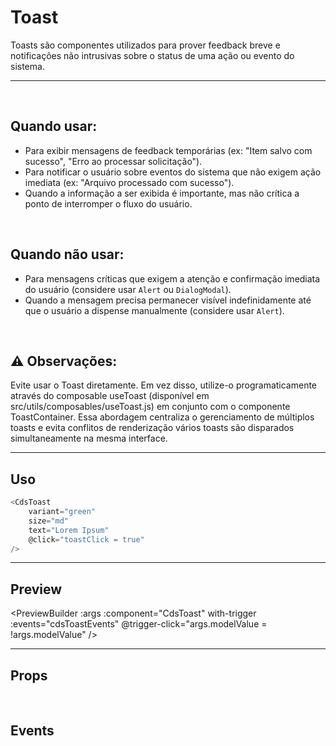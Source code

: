 # Toast

Toasts são componentes utilizados para prover feedback breve e notificações não intrusivas sobre o status de uma ação ou evento do sistema.

---
<br>

## Quando usar:
- Para exibir mensagens de feedback temporárias (ex: "Item salvo com sucesso", "Erro ao processar solicitação").
- Para notificar o usuário sobre eventos do sistema que não exigem ação imediata (ex: "Arquivo processado com sucesso").
- Quando a informação a ser exibida é importante, mas não crítica a ponto de interromper o fluxo do usuário.


<br>

## Quando não usar:
- Para mensagens críticas que exigem a atenção e confirmação imediata do usuário (considere usar `Alert` ou `DialogModal`).
- Quando a mensagem precisa permanecer visível indefinidamente até que o usuário a dispense manualmente (considere usar `Alert`).

<br>

## ⚠️ Observações:
Evite usar o Toast diretamente. Em vez disso, utilize-o programaticamente através do composable useToast
(disponível em src/utils/composables/useToast.js) em conjunto com o componente ToastContainer.
Essa abordagem centraliza o gerenciamento de múltiplos toasts e evita conflitos de renderização
vários toasts são disparados simultaneamente na mesma interface.

---

## Uso

```js
<CdsToast
	variant="green"
	size="md"
	text="Lorem Ipsum"
	@click="toastClick = true"
/>
```

---

## Preview

<PreviewBuilder
	:args
	:component="CdsToast"
	with-trigger
	:events="cdsToastEvents"
	@trigger-click="args.modelValue = !args.modelValue"
/>

---

## Props

<APITable
	name="CdsToast"
	section="props"
/>
<br>

## Events

<APITable
	name="CdsToast"
	section="events"
/>

<script setup>
import { ref } from 'vue';
import CdsToast from '@/components/Toast.vue';

const args = ref({
	variant: 'success',
	light: false,
	title: 'Título do tooltip',
	description: 'Breve feedback ou notificação',
	dismissible: true,
	dismissAfter: 6000,
	autoDismissible: true,
});

const cdsToastEvents = [
	'dismiss',
	'update:modelValue'
];
</script>
